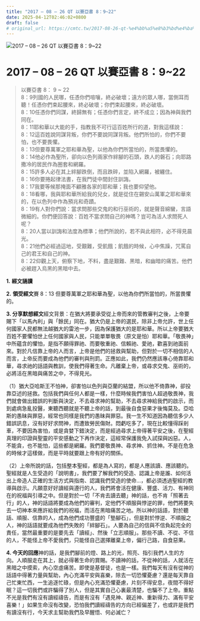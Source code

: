 ```yaml
---
title: "2017 – 08 – 26 QT 以賽亞書 8：9~22"
date: 2025-04-12T02:46:02+0800
draft: false
# original_url: https://cmtc.tw/2017-08-26-qt-%e4%bb%a5%e8%b3%bd%e4%ba%9e%e6%9b%b8-8%ef%bc%9a922
---
```


![2017 – 08 – 26 QT 以賽亞書 8：9~22](/images/qt.jpg   "2017 – 08 – 26 QT 以賽亞書 8：9~22")

# 2017 – 08 – 26 QT 以賽亞書 8：9~22

> 以賽亞書 8： 9 ~ 22  
> 8：9列國的人民哪，任憑你們喧嚷，終必破壞；遠方的眾人哪，當側耳而聽！任憑你們束起腰來，終必破壞；你們束起腰來，終必破壞。  
> 8：10任憑你們同謀，終歸無有；任憑你們言定，終不成立；因為神與我們同在。  
> 8：11耶和華以大能的手，指教我不可行這百姓所行的道，對我這樣說：  
> 8：12這百姓說同謀背叛，你們不要說同謀背叛。他們所怕的，你們不要怕，也不要畏懼。  
> 8：13但要尊萬軍之耶和華為聖，以他為你們所當怕的，所當畏懼的。  
> 8：14他必作為聖所，卻向以色列兩家作絆腳的石頭，跌人的磐石；向耶路撒冷的居民作為圈套和網羅。  
> 8：15許多人必在其上絆腳跌倒，而且跌碎，並陷入網羅，被纏住。  
> 8：16你要捲起律法書，在我門徒中間封住訓誨。  
> 8：17我要等候那掩面不顧雅各家的耶和華；我也要仰望他。  
> 8：18看哪，我與耶和華所給我的兒女，就是從住在錫安山萬軍之耶和華來的，在以色列中作為預兆和奇蹟。  
> 8：19有人對你們說：當求問那些交鬼的和行巫術的，就是聲音綿蠻，言語微細的。你們便回答說：百姓不當求問自己的神嗎？豈可為活人求問死人呢？  
> 8：20人當以訓誨和法度為標準；他們所說的，若不與此相符，必不得見晨光。  
> 8：21他們必經過這地，受艱難，受飢餓；飢餓的時候，心中焦躁，咒罵自己的君王和自己的神。  
> 8：22仰觀上天，俯察下地，不料，盡是艱難、黑暗，和幽暗的痛苦。他們必被趕入烏黑的黑暗中去。

**1.** **經文誦讀**

**2.** **領受經文**賽 8：13 但要尊萬軍之耶和華為聖，以他為你們所當怕的，所當畏懼的。

**3. 分享默想經文**經文背景：在猶大將要承受從上帝而來的管教審判之後，上帝要賜下「以馬內利」與「餘民」同在。猶大仍是上帝的選民，除非上帝允許，世上任何國家人民都無法越猶大的雷池一步，因為保護猶大的是耶和華。所以上帝要猶大百姓不要懼怕世上任何國家與人民，只能單單敬畏（原文是怕）耶和華。「敬畏神」中所蘊含的懼怕，是指不願得罪祂、而要敬重祂、信賴祂、愛祂，歡喜到祂面前來。對於凡信靠上帝的人而言，上帝是他們的拯救與幫助，但對於一切不相信的人而言，上帝反而要成為他們的審判與刑罰。正應如此，我們仍然應該專心倚靠耶和華，尋求祂的話語與教訓，使我們得著生命。凡離棄上帝，或尋求交鬼、巫術的，必將活在黑暗與痛苦之中，不得見光。

（1）猶大亞哈斯王不怕神，卻害怕以色列與亞蘭的結盟，所以他不倚靠神，卻投靠亞述的拯救。包括我們與任何人都是一樣，什麼時候我們害怕人超過敬畏神，我們就會做出錯誤的判斷與決定，不去尋求神的幫助，不去尋求神給我們的啟示，而到處病急亂投醫，東聽西聽就是不聽上帝的話，到最後自食惡果才後悔莫及。亞哈斯的愚昧與罪惡，經常也同樣是我們的愚昧與罪惡。我一生不知道因為聽信多少人錯誤訊息，沒有好好求問神，而遭致勞民傷財。悶虧吃多了，現在比較懂得踩剎車，不要因為害怕，或是貪婪下錯決定，而是經過尋求上帝得著平安之後，在聖經真理的印證與聖靈的平安感動之下再作決定，這經常保護我免入試探與凶惡。人，不能貪，也不能怕，這些都是網羅。我們要敬畏神、尋求神、抓住神。不是在危急的時候才這樣做，而是平時就要跟上帝有好的關係。

（2）上帝所說的話，包括整本聖經，都是為人寫的，都是人應該讀、應該聽的。聖經就是人生受造的「說明書」，我們要了解我們的受造、認識上帝是誰、如何活出上帝造人正確的生活方式與指南、認識我們受造的使命…，都必須透過聖經的教導與啟示。凡願意好好讀經與遵行的人，我們將會活在健康、豐盛、活力、有神同在的祝福與引導之中。但是對於一切「不肯去讀去聽」神的話，也不肯「照著去行」的人，神的話語將要成為他們的審判，定他們不順服與悖逆的罪，他們將要失去一切神本來應許給我們的祝福，而活在黑暗痛苦之地。所以神的話語，對於聽話、順服、信靠的人，成為他們成功豐盛的「墊腳石」，但是對於悖逆、不順服之人，神的話語就要成為他們失敗的「絆腳石」。人要為自己的信與不信負起完全的責任，當然最重要的是要先去「讀經」、然後「立志順服」。那些不讀、不從、不信的人，不能怪上帝不愛我們，只能怪自己選擇離棄上帝，偏行己路，自食惡果。

**4. 今天的回應**神的話，是我們腳前的燈、路上的光，照亮、指引我們人生的方向。人順服走在其上，就必得著生命的賞賜。不讀神的話，不從神的話，人就活在黑暗之中摸索，內心空虛痛苦。即使是基督徒，也是一樣。我們每天有沒有從神的話語中得著力量與幫助，內心充滿平安與喜樂，除去一切恐懼憂慮？還是每天靠自己忙東忙西，一生追逐忙碌，但是內心充滿恐懼憂慮，片刻不得安息，夜間不得好眠？這一切我們或許騙得了別人，但是其實自己心裏最清楚，也騙不了上帝。重點不光是我們有沒有讀經禱告，而是有沒有「遇見神、親近神、重新得力、滿有平安喜樂！」如果生命沒有改變，恐怕我們讀經禱告的方向已經偏差了，也或許是我們有讀沒有行，今天求主幫助我們及早醒悟、何必滅亡？